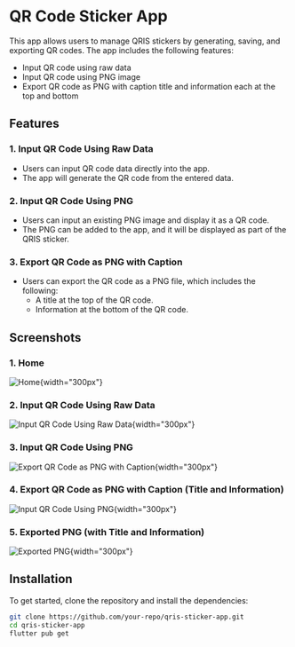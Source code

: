 # QR Code Sticker App

This app allows users to manage QRIS stickers by generating, saving, and exporting QR codes. The app includes the following features:

- Input QR code using raw data
- Input QR code using PNG image
- Export QR code as PNG with caption title and information each at the top and bottom

## Features

### 1. **Input QR Code Using Raw Data**

- Users can input QR code data directly into the app.
- The app will generate the QR code from the entered data.

### 2. **Input QR Code Using PNG**

- Users can input an existing PNG image and display it as a QR code.
- The PNG can be added to the app, and it will be displayed as part of the QRIS sticker.

### 3. **Export QR Code as PNG with Caption**

- Users can export the QR code as a PNG file, which includes the following:
  - A title at the top of the QR code.
  - Information at the bottom of the QR code.

## Screenshots

### 1. Home

![Home](assets/screenshots/1.png){width="300px"}

### 2. Input QR Code Using Raw Data

![Input QR Code Using Raw Data](assets/screenshots/3.png){width="300px"}

### 3. Input QR Code Using PNG

![Export QR Code as PNG with Caption](assets/screenshots/4.png){width="300px"}

### 4. Export QR Code as PNG with Caption (Title and Information)

![Input QR Code Using PNG](assets/screenshots/2.png){width="300px"}

### 5. Exported PNG (with Title and Information)

![Exported PNG](assets/screenshots/5.jpeg){width="300px"}

## Installation

To get started, clone the repository and install the dependencies:

```bash
git clone https://github.com/your-repo/qris-sticker-app.git
cd qris-sticker-app
flutter pub get
```
